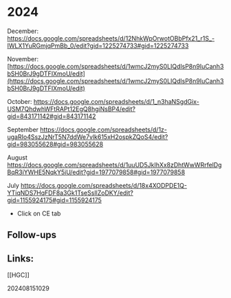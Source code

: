 

# 2024

December:
https://docs.google.com/spreadsheets/d/12NhkWpOrwotOBbPfx21_r1S_-IWLX1YuRGmjqPmBb_0/edit?gid=1225274733#gid=1225274733

November:[https://docs.google.com/spreadsheets/d/1wmcJ2myS0LIQdlsP8n9IuCanh3bSH0BrJ9gDTFIXmoU/edit](https://docs.google.com/spreadsheets/d/1wmcJ2myS0LIQdlsP8n9IuCanh3bSH0BrJ9gDTFIXmoU/edit)

October: 
https://docs.google.com/spreadsheets/d/1_n3haNSgdGix-USM7QhdwhWFtRAPt12EgQ8hgiNsBP4/edit?gid=843171142#gid=843171142

September
https://docs.google.com/spreadsheets/d/1z-ugaRIo4SszJzNrT5N7ddWe7vlk615xH2ospkZQoS4/edit?gid=983055628#gid=983055628

August
https://docs.google.com/spreadsheets/d/1uuUD5JkIhXx8zDhtWwWRrfelDgBqR3iYWHE5NqkY5iU/edit?gid=1977079858#gid=1977079858

July 
https://docs.google.com/spreadsheets/d/18x4XODPDE1Q-YTiqNDS7HqFDF8a3Gk1TseSsIlZoDKY/edit?gid=1155924175#gid=1155924175

- Click on CE tab










## Follow-ups


## Links: 
[[HGC]]



202408151029
